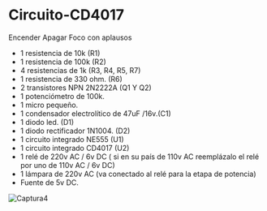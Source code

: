# Circuito-CD4017
Encender Apagar Foco con aplausos

- 1 resistencia de 10k (R1)
- 1 resistencia de 100k (R2)
- 4 resistencias de 1k (R3, R4, R5, R7)
- 1 resistencia de 330 ohm. (R6)
- 2 transistores NPN 2N2222A (Q1 Y Q2)
- 1 potenciómetro de 100k.
- 1 micro pequeño.
- 1 condensador electrolítico de 47uF /16v.(C1)
- 1 diodo led. (D1)
- 1 diodo rectificador 1N1004. (D2)
- 1 circuito integrado NE555 (U1)
- 1 circuito integrado CD4017 (U2)
- 1 relé de 220v AC / 6v DC ( si en su país de 110v AC reemplázalo el relé por uno de 110v AC / 6v DC)
- 1 lámpara de 220v AC (va conectado al relé para la etapa de potencia)
- Fuente de 5v DC.


![Captura4]([https://user-images.githubusercontent.com/7d7a17733eb918be36c9f2e4e45a4ebc40cb2442/DIAGRAMA.JPG](https://user-images.githubusercontent.com/16279201/169451859-e478d1f2-40ef-4bed-9570-9b464f6b0d57.JPG))
